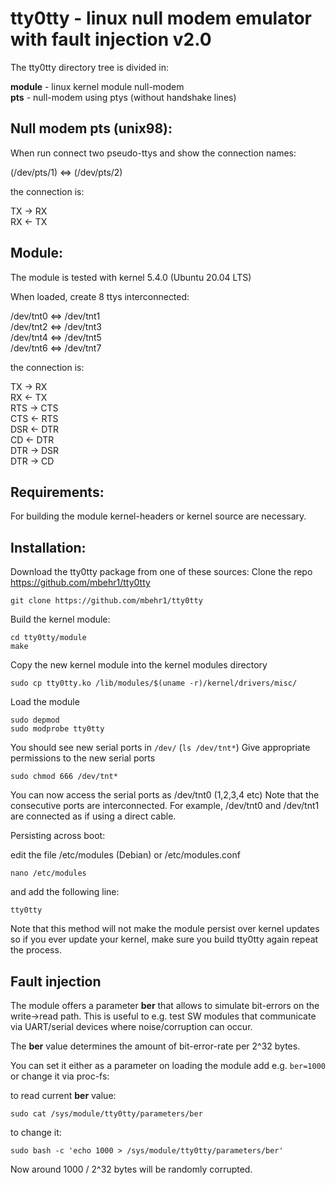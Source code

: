 
# tty0tty - linux null modem emulator with fault injection v2.0


The tty0tty directory tree is divided in:

  **module** - linux kernel module null-modem  
  **pts** - null-modem using ptys (without handshake lines)


## Null modem pts (unix98): 

  When run connect two pseudo-ttys and show the connection names:
  
  (/dev/pts/1) <=> (/dev/pts/2)  

  the connection is:
  
  TX -> RX  
  RX <- TX  



## Module:

 The module is tested with kernel 5.4.0 (Ubuntu 20.04 LTS)

  When loaded, create 8 ttys interconnected:
  
  /dev/tnt0  <=>  /dev/tnt1  
  /dev/tnt2  <=>  /dev/tnt3  
  /dev/tnt4  <=>  /dev/tnt5  
  /dev/tnt6  <=>  /dev/tnt7  

  the connection is:
  
  TX   ->  RX  
  RX   <-  TX  
  RTS  ->  CTS  
  CTS  <-  RTS  
  DSR  <-  DTR  
  CD   <-  DTR  
  DTR  ->  DSR  
  DTR  ->  CD  
  

## Requirements:

  For building the module kernel-headers or kernel source are necessary.

## Installation:

Download the tty0tty package from one of these sources:
Clone the repo https://github.com/mbehr1/tty0tty

```
git clone https://github.com/mbehr1/tty0tty
```

Build the kernel module:

```
cd tty0tty/module
make
```

Copy the new kernel module into the kernel modules directory

```
sudo cp tty0tty.ko /lib/modules/$(uname -r)/kernel/drivers/misc/
```

Load the module

```
sudo depmod
sudo modprobe tty0tty
```

You should see new serial ports in ```/dev/``` (```ls /dev/tnt*```)
Give appropriate permissions to the new serial ports

```
sudo chmod 666 /dev/tnt*
```

You can now access the serial ports as /dev/tnt0 (1,2,3,4 etc) Note that the consecutive ports are interconnected. For example, /dev/tnt0 and /dev/tnt1 are connected as if using a direct cable.

Persisting across boot:

edit the file /etc/modules (Debian) or /etc/modules.conf

```
nano /etc/modules
```
and add the following line:

```
tty0tty
```

Note that this method will not make the module persist over kernel updates so if you ever update your kernel, make sure you build tty0tty again repeat the process.

## Fault injection

The module offers a parameter **ber** that allows to simulate bit-errors on the write->read path.
This is useful to e.g. test SW modules that communicate via UART/serial devices where noise/corruption can occur.

The **ber** value determines the amount of bit-error-rate per 2^32 bytes.

You can set it either as a parameter on loading the module add e.g. `ber=1000` or change it via proc-fs:

to read current **ber** value:

`
sudo cat /sys/module/tty0tty/parameters/ber
`

to change it:

`
sudo bash -c 'echo 1000 > /sys/module/tty0tty/parameters/ber'
`

Now around 1000 / 2^32 bytes will be randomly corrupted.


